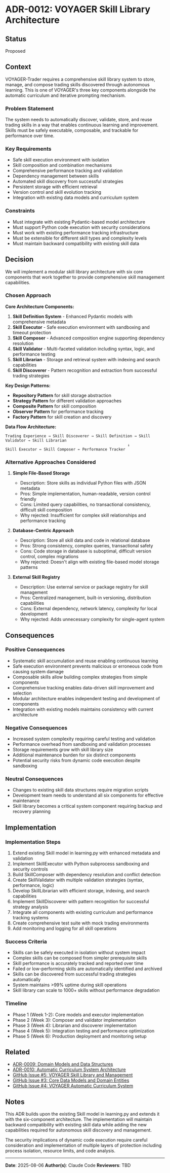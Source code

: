 # ADR-0012: VOYAGER Skill Library Architecture

## Status

Proposed

## Context

VOYAGER-Trader requires a comprehensive skill library system to store, manage, and compose trading skills discovered through autonomous learning. This is one of VOYAGER's three key components alongside the automatic curriculum and iterative prompting mechanism.

### Problem Statement

The system needs to automatically discover, validate, store, and reuse trading skills in a way that enables continuous learning and improvement. Skills must be safely executable, composable, and trackable for performance over time.

### Key Requirements

- Safe skill execution environment with isolation
- Skill composition and combination mechanisms  
- Comprehensive performance tracking and validation
- Dependency management between skills
- Automated skill discovery from successful strategies
- Persistent storage with efficient retrieval
- Version control and skill evolution tracking
- Integration with existing data models and curriculum system

### Constraints

- Must integrate with existing Pydantic-based model architecture
- Must support Python code execution with security considerations
- Must work with existing performance tracking infrastructure
- Must be extensible for different skill types and complexity levels
- Must maintain backward compatibility with existing skill data

## Decision

We will implement a modular skill library architecture with six core components that work together to provide comprehensive skill management capabilities.

### Chosen Approach

**Core Architecture Components:**

1. **Skill Definition System** - Enhanced Pydantic models with comprehensive metadata
2. **Skill Executor** - Safe execution environment with sandboxing and timeout protection
3. **Skill Composer** - Advanced composition engine supporting dependency resolution
4. **Skill Validator** - Multi-faceted validation including syntax, logic, and performance testing
5. **Skill Librarian** - Storage and retrieval system with indexing and search capabilities
6. **Skill Discoverer** - Pattern recognition and extraction from successful trading strategies

**Key Design Patterns:**

- **Repository Pattern** for skill storage abstraction
- **Strategy Pattern** for different validation approaches
- **Composite Pattern** for skill composition
- **Observer Pattern** for performance tracking
- **Factory Pattern** for skill creation and discovery

**Data Flow Architecture:**

```
Trading Experience → Skill Discoverer → Skill Definition → Skill Validator → Skill Librarian
                                                      ↓
Skill Executor ← Skill Composer ← Performance Tracker
```

### Alternative Approaches Considered

1. **Simple File-Based Storage**
   - Description: Store skills as individual Python files with JSON metadata
   - Pros: Simple implementation, human-readable, version control friendly
   - Cons: Limited query capabilities, no transactional consistency, difficult skill composition
   - Why rejected: Insufficient for complex skill relationships and performance tracking

2. **Database-Centric Approach**
   - Description: Store all skill data and code in relational database
   - Pros: Strong consistency, complex queries, transactional safety
   - Cons: Code storage in database is suboptimal, difficult version control, complex migrations
   - Why rejected: Doesn't align with existing file-based model storage patterns

3. **External Skill Registry**
   - Description: Use external service or package registry for skill management
   - Pros: Centralized management, built-in versioning, distribution capabilities
   - Cons: External dependency, network latency, complexity for local development
   - Why rejected: Adds unnecessary complexity for single-agent system

## Consequences

### Positive Consequences

- Systematic skill accumulation and reuse enabling continuous learning
- Safe execution environment prevents malicious or erroneous code from causing system damage
- Composable skills allow building complex strategies from simple components
- Comprehensive tracking enables data-driven skill improvement and selection
- Modular architecture enables independent testing and development of components
- Integration with existing models maintains consistency with current architecture

### Negative Consequences

- Increased system complexity requiring careful testing and validation
- Performance overhead from sandboxing and validation processes
- Storage requirements grow with skill library size
- Additional maintenance burden for six distinct components
- Potential security risks from dynamic code execution despite sandboxing

### Neutral Consequences

- Changes to existing skill data structures require migration scripts
- Development team needs to understand all six components for effective maintenance
- Skill library becomes a critical system component requiring backup and recovery planning

## Implementation

### Implementation Steps

1. Extend existing Skill model in learning.py with enhanced metadata and validation
2. Implement SkillExecutor with Python subprocess sandboxing and security controls
3. Build SkillComposer with dependency resolution and conflict detection
4. Create SkillValidator with multiple validation strategies (syntax, performance, logic)
5. Develop SkillLibrarian with efficient storage, indexing, and search capabilities
6. Implement SkillDiscoverer with pattern recognition for successful strategy analysis
7. Integrate all components with existing curriculum and performance tracking systems
8. Create comprehensive test suite with mock trading environments
9. Add monitoring and logging for all skill operations

### Success Criteria

- Skills can be safely executed in isolation without system impact
- Complex skills can be composed from simpler prerequisite skills
- Skill performance is accurately tracked and reported over time
- Failed or low-performing skills are automatically identified and archived
- Skills can be discovered from successful trading strategies automatically
- System maintains >99% uptime during skill operations
- Skill library can scale to 1000+ skills without performance degradation

### Timeline

- Phase 1 (Week 1-2): Core models and executor implementation
- Phase 2 (Week 3): Composer and validator implementation  
- Phase 3 (Week 4): Librarian and discoverer implementation
- Phase 4 (Week 5): Integration testing and performance optimization
- Phase 5 (Week 6): Production deployment and monitoring setup

## Related

- [ADR-0009: Domain Models and Data Structures](/docs/adr/0009-domain-models-and-data-structures.md)
- [ADR-0010: Automatic Curriculum System Architecture](/docs/adr/0010-automatic-curriculum-system-architecture.md)
- [GitHub Issue #5: VOYAGER Skill Library and Management](https://github.com/jmfk/voycash/issues/5)
- [GitHub Issue #3: Core Data Models and Domain Entities](https://github.com/jmfk/voycash/issues/3)
- [GitHub Issue #4: VOYAGER Automatic Curriculum System](https://github.com/jmfk/voycash/issues/4)

## Notes

This ADR builds upon the existing Skill model in learning.py and extends it with the six-component architecture. The implementation will maintain backward compatibility with existing skill data while adding the new capabilities required for autonomous skill discovery and management.

The security implications of dynamic code execution require careful consideration and implementation of multiple layers of protection including process isolation, resource limits, and code analysis.

---

**Date**: 2025-08-06
**Author(s)**: Claude Code
**Reviewers**: TBD

